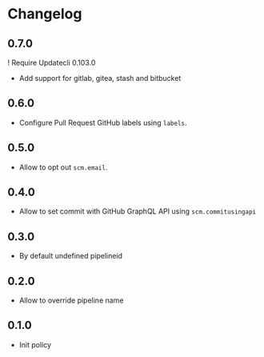 # Changelog

## 0.7.0

! Require Updatecli 0.103.0

* Add support for gitlab, gitea, stash and bitbucket

## 0.6.0

* Configure Pull Request GitHub labels using `labels`.

## 0.5.0

* Allow to opt out `scm.email`.

## 0.4.0

* Allow to set commit with GitHub GraphQL API using `scm.commitusingapi`

## 0.3.0

* By default undefined pipelineid

## 0.2.0

* Allow to override pipeline name

## 0.1.0

* Init policy
